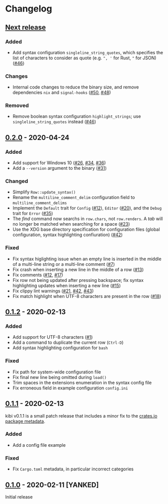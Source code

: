 # Changelog

## [Next release]

### Added
- Add syntax configuration `singleline_string_quotes`, which specifies the list of characters to consider as quote (e.g. `", '` for Rust, `"` for JSON) ([#46](https://github.com/ilai-deutel/kibi/pull/46))

### Changes
- Internal code changes to reduce the binary size, and remove dependencies `nix` and `signal-hooks` ([#50](https://github.com/ilai-deutel/kibi/pull/50), [#48](https://github.com/ilai-deutel/kibi/pull/48))

### Removed
- Remove boolean syntax configuration `highlight_strings`; use `singleline_string_quotes` instead ([#46](https://github.com/ilai-deutel/kibi/pull/46))


## [0.2.0] - 2020-04-24

### Added
- Add support for Windows 10 ([#26](https://github.com/ilai-deutel/kibi/issues/26), [#34](https://github.com/ilai-deutel/kibi/issues/34), [#36](https://github.com/ilai-deutel/kibi/issues/36))
- Add a `--version` argument to the binary ([#31](https://github.com/ilai-deutel/kibi/pull/31))

### Changed
- Simplify `Row::update_syntax()`
- Rename the `multiline_comment_delim` configuration field to `multiline_comment_delims`
- Implement the `Default` trait for `Config` ([#12](https://github.com/ilai-deutel/kibi/issues/12)), `Editor` ([#20](https://github.com/ilai-deutel/kibi/issues/20)), and the `Debug` trait for `Error` ([#35](https://github.com/ilai-deutel/kibi/issues/35))
- The _find_ command now searchs in `row.chars`, not `row.renders`. A _tab_ will no longer be matched when searching for a space ([#23](https://github.com/ilai-deutel/kibi/issues/23))
- Use the XDG base directory specification for configuration files (global configuration, syntax highlighting confiuration) ([#42](https://github.com/ilai-deutel/kibi/issues/42))

### Fixed
- Fix syntax higlighting issue when an empty line is inserted in the middle of a multi-line string or a multi-line comment ([#7](https://github.com/ilai-deutel/kibi/issues/7))
- Fix crash when inserting a new line in the middle of a row ([#13](https://github.com/ilai-deutel/kibi/issues/13))
- Fix comments ([#12](https://github.com/ilai-deutel/kibi/issues/12), [#17](https://github.com/ilai-deutel/kibi/issues/17))
- Fix row not being updated after pressing backspace; fix syntax highlighting updates when inserting a new line ([#15](https://github.com/ilai-deutel/kibi/issues/15))
- Fix clippy lint warnings ([#21](https://github.com/ilai-deutel/kibi/issues/21), [#42](https://github.com/ilai-deutel/kibi/issues/42), [#43](https://github.com/ilai-deutel/kibi/issues/43))
- Fix match highlight when UTF-8 characters are present in the row ([#18](https://github.com/ilai-deutel/kibi/issues/18))

## [0.1.2] - 2020-02-13

### Added
- Add support for UTF-8 characters ([#1](https://github.com/ilai-deutel/kibi/issues/1))
- Add a command to duplicate the current row (`Ctrl-D`)
- Add syntax highlighting configuration for `bash`

### Fixed
- Fix path for system-wide configuration file
- Fix final new line being omitted during `load()`
- Trim spaces in the extensions enumeration in the syntax config file
- Fix erroneous field in example configuration `config.ini`

## [0.1.1] - 2020-02-13

kibi v0.1.1 is a small patch release that includes a minor fix to the [crates.io package metadata](https://crates.io/crates/kibi).

### Added
- Add a config file example

### Fixed
- Fix `Cargo.toml` metadata, in particular incorrect categories

## [0.1.0] - 2020-02-11 [YANKED]
Initial release

[Next release]: https://github.com/ilai-deutel/kibi/compare/v0.2.0...HEAD
[0.2.0]: https://github.com/ilai-deutel/kibi/releases/tag/v0.2.0
[0.1.2]: https://github.com/ilai-deutel/kibi/releases/tag/v0.1.2
[0.1.1]: https://github.com/ilai-deutel/kibi/releases/tag/v0.1.1
[0.1.0]: https://github.com/ilai-deutel/kibi/releases/tag/v0.1.0

